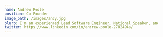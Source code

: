 ```yaml
---
name: Andrew Poole
position: Co Founder
image_path: /images/andy.jpg
blurb: I'm an experienced Lead Software Engineer, National Speaker, and have worked in several sectors such as Defence and Finance. My forte is C#, dotNetCore, webAPI, microservices, Event Sourcing, distributed systems. I love solving problems, design and architecture, communicating ideas and the incredible creativity of software engineering. I also enjoy supporting and mentoring team members and building great team culture.
twitter: https://www.linkedin.com/in/andrew-poole-2782494a/
---
```

